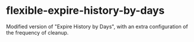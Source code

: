 # flexible-expire-history-by-days
Modified version of "Expire History by Days", with an extra configuration of the frequency of cleanup.
